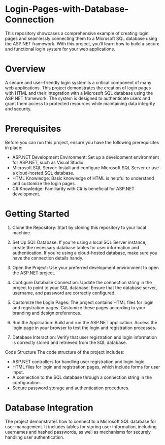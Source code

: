 # Login-Pages-with-Database-Connection

This repository showcases a comprehensive example of creating login pages and seamlessly connecting them to a Microsoft SQL database using the ASP.NET framework. With this project, you'll learn how to build a secure and functional login system for your web applications. 

# Overview
A secure and user-friendly login system is a critical component of many web applications. This project demonstrates the creation of login pages with HTML and their integration with a Microsoft SQL database using the ASP.NET framework. The system is designed to authenticate users and grant them access to protected resources while maintaining data integrity and security.

# Prerequisites
Before you can run this project, ensure you have the following prerequisites in place:

- ASP.NET Development Environment: Set up a development environment for ASP.NET, such as Visual Studio.
- Microsoft SQL Server: Install and configure Microsoft SQL Server or use a cloud-hosted SQL database.
- HTML Knowledge: Basic knowledge of HTML is helpful to understand and customize the login pages.
- C# Knowledge: Familiarity with C# is beneficial for ASP.NET development.

# Getting Started

1. Clone the Repository: Start by cloning this repository to your local machine.

2. Set Up SQL Database: If you're using a local SQL Server instance, create the necessary database tables for user information and authentication. If you're using a cloud-hosted database, make sure you have the connection details handy.

3. Open the Project: Use your preferred development environment to open the ASP.NET project.

4. Configure Database Connection: Update the connection string in the project to point to your SQL database. Ensure that the database server, username, and password are correctly configured.

5. Customize the Login Pages: The project contains HTML files for login and registration pages. Customize these pages according to your branding and design preferences.

6. Run the Application: Build and run the ASP.NET application. Access the login page in your browser to test the login and registration processes.

7. Database Interaction: Verify that user registration and login information is correctly stored and retrieved from the SQL database.

Code Structure
The code structure of the project includes:

- ASP.NET controllers for handling user registration and login logic.
- HTML files for login and registration pages, which include forms for user input.
- A connection to the SQL database through a connection string in the configuration.
- Secure password storage and authentication procedures.

# Database Integration
The project demonstrates how to connect to a Microsoft SQL database for user management. It includes tables for storing user information, including usernames and hashed passwords, as well as mechanisms for securely handling user authentication.
